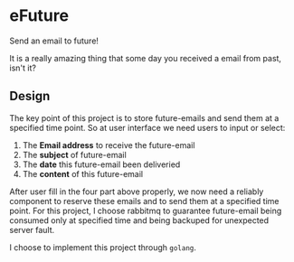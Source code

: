 # eFuture

Send an email to future!

It is a really amazing thing that some day you received a email from past, isn't it?

## Design

The key point of this project is to store future-emails and send them at a specified time
point. So at user interface we need users to input or select:

1. The **Email address** to receive the future-email
1. The **subject** of future-email
1. The **date** this future-email been deliveried
1. The **content** of this future-email

After user fill in the four part above properly, we now need a reliably component to reserve these emails and to send them at a specified time point. For this project, I choose rabbitmq to guarantee future-email being consumed only at specified time and being backuped for unexpected server fault.

I choose to implement this project through `golang`.
